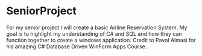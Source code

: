 # SeniorProject
For my senior project I will create a basic Airline Reservation System. My goal is to highlight my understanding of C# and SQL  and how they can function together to create a windows application. 
Credit to Pavol Almasi for his amazing C# Database Driven WinForm Apps Course.
